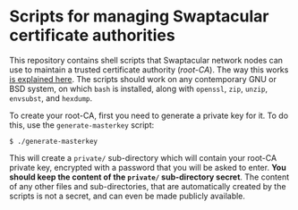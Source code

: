 # Scripts for managing Swaptacular certificate authorities

This repository contains shell scripts that Swaptacular network nodes can
use to maintain a trusted certificate authority (*root-CA*). The way this
works [is explained
here](http://swaptacular.github.io/2023/04/26/under-the-hood-peer-connections/).
The scripts should work on any contemporary GNU or BSD system, on which
`bash` is installed, along with `openssl`, `zip`, `unzip`, `envsubst`, and
`hexdump`.

To create your root-CA, first you need to generate a private key for it. To
do this, use the `generate-masterkey` script:

```shell
$ ./generate-masterkey
```

This will create a `private/` sub-directory which will contain your root-CA
private key, encrypted with a password that you will be asked to enter.
**You should keep the content of the `private/` sub-directory secret**. The
content of any other files and sub-directories, that are automatically
created by the scripts is not a secret, and can even be made publicly
available.
